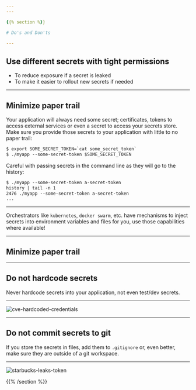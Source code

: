 ```yaml
---
---

{{% section %}}

# Do's and Don'ts

---
```


## Use different secrets with tight permissions

- To reduce exposure if a secret is leaked
- To make it easier to rollout new secrets if needed

---

## Minimize paper trail

Your application will always need some secret; certificates, tokens to access external services or even a secret to access your secrets store. Make sure you provide those secrets to your application with little to no paper trail:

``` txt
$ export SOME_SECRET_TOKEN=`cat some_secret_token`
$ ./myapp --some-secret-token $SOME_SECRET_TOKEN
```

Careful with passing secrets in the command line as they will go to the history:

``` txt
$ ./myapp --some-secret-token a-secret-token
history | tail -n 1
2476 ./myapp --some-secret-token a-secret-token
...

```

---

Orchestrators like `kubernetes`, `docker swarm`, etc. have mechanisms to inject secrets into environment variables and files for you, use those capabilities where available!

---

## Minimize paper trail

---

## Do not hardcode secrets

Never hardcode secrets into your application, not even test/dev secrets.

---

![cve-hardcoded-credentials](img/cve.png)

---

## Do not commit secrets to git

If you store the secrets in files, add them to `.gitignore` or, even better, make sure they are outside of a git workspace.

---

![starbucks-leaks-token](img/token_leak.png)

{{% /section %}}
